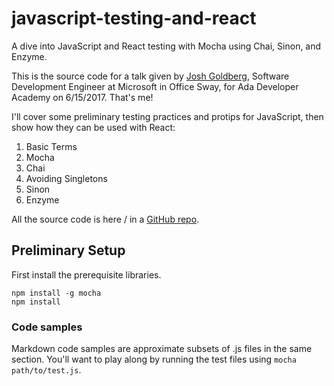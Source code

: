# javascript-testing-and-react

A dive into JavaScript and React testing with Mocha using Chai, Sinon, and Enzyme.

This is the source code for a talk given by [Josh Goldberg](http://joshuakgoldberg.com), Software Development Engineer at Microsoft in Office Sway, for Ada Developer Academy on 6/15/2017. That's me!

I'll cover some preliminary testing practices and protips for JavaScript, then show how they can be used with React:

1. Basic Terms
2. Mocha
3. Chai
4. Avoiding Singletons
5. Sinon
6. Enzyme

All the source code is here / in a [GitHub repo](https://github.com/JoshuaKGoldberg/javascript-testing-and-react).

## Preliminary Setup

First install the prerequisite libraries.

```shell
npm install -g mocha
npm install
```

### Code samples

Markdown code samples are approximate subsets of .js files in the same section. You'll want to play along by running the test files using `mocha path/to/test.js`.
